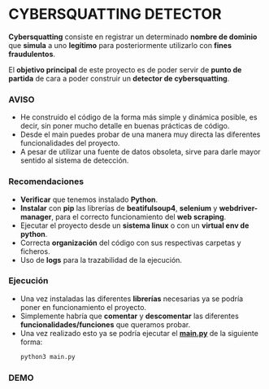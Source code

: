 
# CYBERSQUATTING DETECTOR

**Cybersquatting** consiste en registrar un determinado
**nombre de dominio** que **simula** a uno
**legítimo** para posteriormente utilizarlo con
**fines fraudulentos**.

El **objetivo principal** de este proyecto es de poder servir de **punto de partida**
de cara a poder construir un **detector de cybersquatting**.

### AVISO
- He construido el código de la forma más simple y dinámica posible, es decir, 
sin poner mucho detalle en buenas prácticas de código.
- Desde el main puedes probar de una manera muy directa las diferentes 
funcionalidades del proyecto.
- A pesar de utilizar una fuente de datos obsoleta, sirve para darle mayor sentido
al sistema de detección.

### Recomendaciones
- **Verificar** que tenemos instalado **Python**.
- **Instalar** con **pip** las librerías de **beatifulsoup4**, **selenium** y **webdriver-manager**, 
para el correcto funcionamiento del **web scraping**.
- Ejecutar el proyecto desde un **sistema linux** o con un **virtual env de python**.
- Correcta **organización** del código con sus respectivas carpetas y ficheros.
- Uso de **logs** para la trazabilidad de la ejecución.

### Ejecución
- Una vez instaladas las diferentes **librerías** necesarias ya se podría poner en 
funcionamiento el proyecto.
- Simplemente habría que **comentar** y **descomentar** las diferentes **funcionalidades/funciones**
que queramos probar.
- Una vez realizado esto ya se podría ejecutar el **[main.py](main.py)** de la siguiente forma:
    ```python
    python3 main.py
    ```

### DEMO
